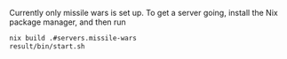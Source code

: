 Currently only missile wars is set up. To get a server going, install the Nix package manager, and then run

```bash
nix build .#servers.missile-wars
result/bin/start.sh
```
